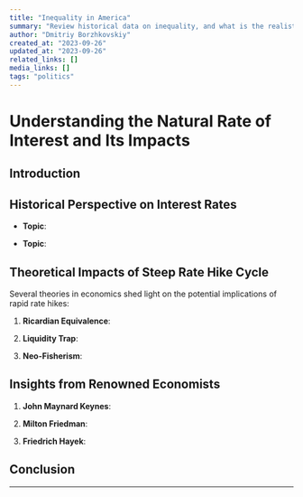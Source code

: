```yaml
---
title: "Inequality in America"
summary: "Review historical data on inequality, and what is the realistic impact"
author: "Dmitriy Borzhkovskiy"
created_at: "2023-09-26"
updated_at: "2023-09-26"
related_links: []
media_links: []
tags: "politics"
---
```


# Understanding the Natural Rate of Interest and Its Impacts

## Introduction


## Historical Perspective on Interest Rates


- **Topic**:

- **Topic**: 

## Theoretical Impacts of Steep Rate Hike Cycle

Several theories in economics shed light on the potential implications of rapid rate hikes:

1. **Ricardian Equivalence**: 

2. **Liquidity Trap**: 

3. **Neo-Fisherism**:

## Insights from Renowned Economists

1. **John Maynard Keynes**: 

2. **Milton Friedman**:

3. **Friedrich Hayek**: 

## Conclusion


---


